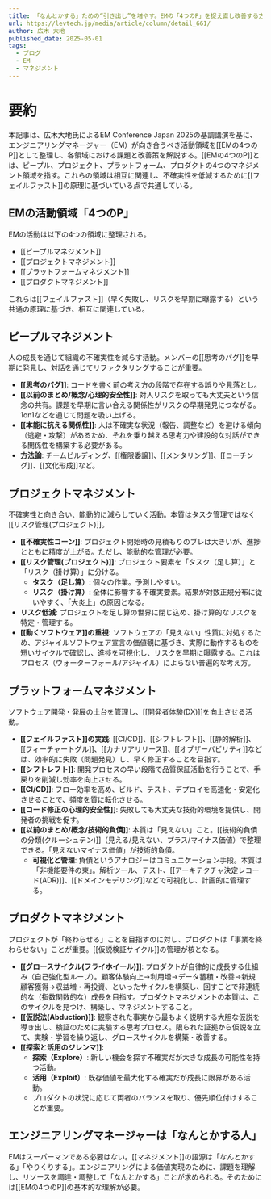 ```yaml
---
title: 「なんとかする」ための“引き出し”を増やす。EMの「4つのP」を捉え直し改善する方法
url: https://levtech.jp/media/article/column/detail_661/
author: 広木 大地
published_date: 2025-05-01
tags:
  - ブログ
  - EM
  - マネジメント
---
```


# 要約

本記事は、広木大地氏によるEM Conference Japan 2025の基調講演を基に、エンジニアリングマネージャー（EM）が向き合うべき活動領域を[[EMの4つのP]]として整理し、各領域における課題と改善策を解説する。[[EMの4つのP]]とは、ピープル、プロジェクト、プラットフォーム、プロダクトの4つのマネジメント領域を指す。これらの領域は相互に関連し、不確実性を低減するために[[フェイルファスト]]の原理に基づいている点で共通している。

## EMの活動領域「4つのP」

EMの活動は以下の4つの領域に整理される。
- [[ピープルマネジメント]]
- [[プロジェクトマネジメント]]
- [[プラットフォームマネジメント]]
- [[プロダクトマネジメント]]

これらは[[フェイルファスト]]（早く失敗し、リスクを早期に曝露する）という共通の原理に基づき、相互に関連している。

## ピープルマネジメント

人の成長を通じて組織の不確実性を減らす活動。メンバーの[[思考のバグ]]を早期に発見し、対話を通じてリファクタリングすることが重要。
- **[[思考のバグ]]**: コードを書く前の考え方の段階で存在する誤りや見落とし。
- **[[以前のまとめ/概念/心理的安全性]]**: 対人リスクを取っても大丈夫という信念の共有。課題を早期に言い合える関係性がリスクの早期発見につながる。1on1などを通じて問題を吸い上げる。
- **[[本能に抗える関係性]]**: 人は不確実な状況（報告、調整など）を避ける傾向（逃避・攻撃）があるため、それを乗り越える思考力や建設的な対話ができる関係性を構築する必要がある。
- **方法論**: チームビルディング、[[権限委譲]]、[[メンタリング]]、[[コーチング]]、[[文化形成]]など。

## プロジェクトマネジメント

不確実性と向き合い、能動的に減らしていく活動。本質はタスク管理ではなく[[リスク管理(プロジェクト)]]。
- **[[不確実性コーン]]**: プロジェクト開始時の見積もりのブレは大きいが、進捗とともに精度が上がる。ただし、能動的な管理が必要。
- **[[リスク管理(プロジェクト)]]**: プロジェクト要素を「タスク（足し算）」と「リスク（掛け算）」に分ける。
    - **タスク（足し算）**: 個々の作業。予測しやすい。
    - **リスク（掛け算）**: 全体に影響する不確実要素。結果が対数正規分布に従いやすく、「大炎上」の原因となる。
- **リスク低減**: プロジェクトを足し算の世界に閉じ込め、掛け算的なリスクを特定・管理する。
- **[[動くソフトウェア]]の重視**: ソフトウェアの「見えない」性質に対処するため、アジャイルソフトウェア宣言の価値観に基づき、実際に動作するものを短いサイクルで確認し、進捗を可視化し、リスクを早期に曝露する。これはプロセス（ウォーターフォール/アジャイル）によらない普遍的な考え方。

## プラットフォームマネジメント

ソフトウェア開発・発展の土台を管理し、[[開発者体験(DX)]]を向上させる活動。
- **[[フェイルファスト]]の実践**: [[CI/CD]]、[[シフトレフト]]、[[静的解析]]、[[フィーチャートグル]]、[[カナリアリリース]]、[[オブザーバビリティ]]などは、効率的に失敗（問題発見）し、早く修正することを目指す。
- **[[シフトレフト]]**: 開発プロセスの早い段階で品質保証活動を行うことで、手戻りを削減し効率を向上させる。
- **[[CI/CD]]**: フロー効率を高め、ビルド、テスト、デプロイを高速化・安定化させることで、頻度を質に転化させる。
- **[[コード修正の心理的安全性]]**: 失敗しても大丈夫な技術的環境を提供し、開発者の挑戦を促す。
- **[[以前のまとめ/概念/技術的負債]]**: 本質は「見えない」こと。[[技術的負債の分類(クルーシュテン)]]（見える/見えない、プラス/マイナス価値）で整理できる。「見えないマイナス価値」が技術的負債。
    - **可視化と管理**: 負債というアナロジーはコミュニケーション手段。本質は「非機能要件の束」。解析ツール、テスト、[[アーキテクチャ決定レコード(ADR)]]、[[ドメインモデリング]]などで可視化し、計画的に管理する。

## プロダクトマネジメント

プロジェクトが「終わらせる」ことを目指すのに対し、プロダクトは「事業を終わらせない」ことが重要。[[仮説検証サイクル]]の管理が核となる。
- **[[グロースサイクル(フライホイール)]]**: プロダクトが自律的に成長する仕組み（自己強化型ループ）。顧客体験向上→利用増→データ蓄積・改善→新規顧客獲得→収益増・再投資、といったサイクルを構築し、回すことで非連続的な（指数関数的な）成長を目指す。プロダクトマネジメントの本質は、このサイクルを見つけ、構築し、マネジメントすること。
- **[[仮説法(Abduction)]]**: 観察された事実から最もよく説明する大胆な仮説を導き出し、検証のために実験する思考プロセス。限られた証拠から仮説を立て、実験・学習を繰り返し、グロースサイクルを構築・改善する。
- **[[探索と活用のジレンマ]]**:
    - **探索（Explore）**: 新しい機会を探す不確実だが大きな成長の可能性を持つ活動。
    - **活用（Exploit）**: 既存価値を最大化する確実だが成長に限界がある活動。
    - プロダクトの状況に応じて両者のバランスを取り、優先順位付けすることが重要。

## エンジニアリングマネージャーは「なんとかする人」

EMはスーパーマンである必要はない。[[マネジメント]]の語源は「なんとかする」「やりくりする」。エンジニアリングによる価値実現のために、課題を理解し、リソースを調達・調整して「なんとかする」ことが求められる。そのためには[[EMの4つのP]]の基本的な理解が必要。
